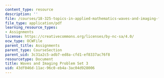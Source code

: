 ```yaml
---
content_type: resource
description: ''
file: /courses/18-325-topics-in-applied-mathematics-waves-and-imaging-fall-2015/43df046d11ac96c0eb4a3ac04d928006_MIT18_325F15_hw3.pdf
file_type: application/pdf
learning_resource_types:
- Assignments
license: https://creativecommons.org/licenses/by-nc-sa/4.0/
ocw_type: OCWFile
parent_title: Assignments
parent_type: CourseSection
parent_uid: 3c31a2c5-adb7-ed8a-cfd1-ef8337ac76f8
resourcetype: Document
title: Waves and Imaging Problem Set 3
uid: 43df046d-11ac-96c0-eb4a-3ac04d928006
---
```


